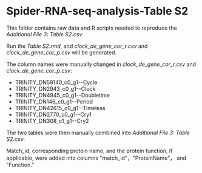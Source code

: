 # Spider-RNA-seq-analysis-Table S2

This folder contains raw data and R scripts needed to reproduce the *Additional File 3: Table S2.csv*

Run the *Table S2.rmd*, and *clock_de_gene_cor_r.csv* and *clock_de_gene_cor_p.csv* will be generated.

The column names were manually changed in *clock_de_gene_cor_r.csv* and *clock_de_gene_cor_p.csv*:

- TRINITY_DN59140_c0_g1--Cycle
- TRINITY_DN2943_c0_g1--Clock
- TRINITY_DN4945_c0_g1--Doubletime  
- TRINITY_DN146_c0_g1--Period  
- TRINITY_DN42615_c0_g1--Timeless  
- TRINITY_DN2770_c0_g1--Cry1  
- TRINITY_DN308_c1_g1--Cry2

The two tables were then manually combined into *Additional File 3: Table S2.csv*.

Match_id, corresponding protein name, and the protein function, if applicable, were added into columns "match_id"，"ProteinName"， and "Function." 
